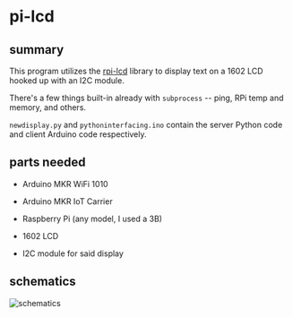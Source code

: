 # pi-lcd

## summary

This program utilizes the [rpi-lcd](https://pypi.org/project/rpi-lcd/) library to display text on a 1602 LCD hooked up with an I2C module.

There's a few things built-in already with ```subprocess``` -- ping, RPi temp and memory, and others.

```newdisplay.py``` and ```pythoninterfacing.ino``` contain the server Python code and client Arduino code respectively.

## parts needed

- Arduino MKR WiFi 1010
- Arduino MKR IoT Carrier

- Raspberry Pi (any model, I used a 3B)
- 1602 LCD
- I2C module for said display

## schematics

![schematics](schematics.png)